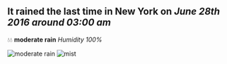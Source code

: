 ## It rained the last time in New York on *June 28th 2016 around 03:00 am*
💧💧  **moderate rain** *Humidity 100%*

![moderate rain](http://openweathermap.org/img/w/10n.png) ![mist](http://openweathermap.org/img/w/50n.png)
